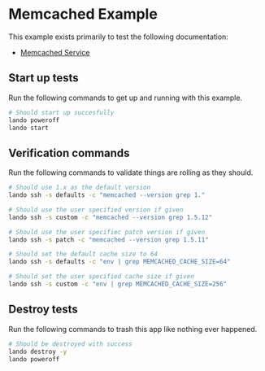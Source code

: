 Memcached Example
=================

This example exists primarily to test the following documentation:

* [Memcached Service](https://docs.devwithlando.io/tutorial/memcached.html)

Start up tests
--------------

Run the following commands to get up and running with this example.

```bash
# Should start up succesfully
lando poweroff
lando start
```

Verification commands
---------------------

Run the following commands to validate things are rolling as they should.

```bash
# Should use 1.x as the default version
lando ssh -s defaults -c "memcached --version grep 1."

# Should use the user specified version if given
lando ssh -s custom -c "memcached --version grep 1.5.12"

# Should use the user specifiec patch version if given
lando ssh -s patch -c "memcached --version grep 1.5.11"

# Should set the default cache size to 64
lando ssh -s defaults -c "env | grep MEMCACHED_CACHE_SIZE=64"

# Should set the user specified cache size if given
lando ssh -s custom -c "env | grep MEMCACHED_CACHE_SIZE=256"
```

Destroy tests
-------------

Run the following commands to trash this app like nothing ever happened.

```bash
# Should be destroyed with success
lando destroy -y
lando poweroff
```
